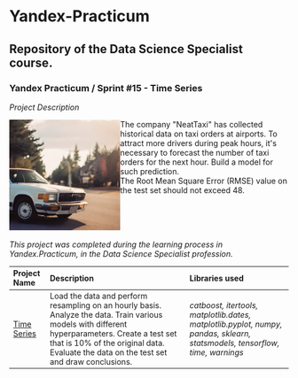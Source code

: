 # Yandex-Practicum <a id='time_series'></a>
## Repository of the Data Science Specialist course.
### Yandex Practicum / Sprint #15 - Time Series

*Project Description*

<img src="https://github.com/DimaDoesCode/Yandex_Practicum-Time_Series/blob/master/time_series.png" width="200" height="200" align="left"/>

The company "NeatTaxi" has collected historical data on taxi orders at airports. To attract more drivers during peak hours, it's necessary to forecast the number of taxi orders for the next hour. Build a model for such prediction.<br>
The Root Mean Square Error (RMSE) value on the test set should not exceed 48.

<br clear="left"/><br>*This project was completed during the learning process in Yandex.Practicum, in the Data Science Specialist profession.*

| Project Name | Description | Libraries used |
| :---------------------- | :---------------------- | :---------------------- |
| [Time Series](time_series) | Load the data and perform resampling on an hourly basis. Analyze the data. Train various models with different hyperparameters. Create a test set that is 10% of the original data. Evaluate the data on the test set and draw conclusions. | <i>catboost, itertools, matplotlib.dates, matplotlib.pyplot, numpy, pandas, sklearn, statsmodels, tensorflow, time, warnings</i>|